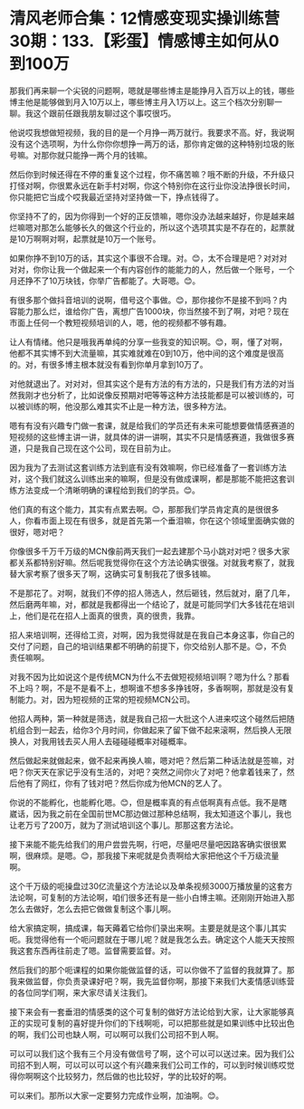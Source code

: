 # 清风老师合集：12情感变现实操训练营30期：133.【彩蛋】情感博主如何从0到100万

那我们再来聊一个尖锐的问题啊，嗯就是哪些博主是能挣月入百万以上的钱，哪些博主他是能够做到月入10万以上，哪些博主月入1万以上。这三个档次分别聊一聊。我这个跟前任跟我朋友聊过这个事哎很巧。

他说哎我想做短视频，我的目的是一个月挣一两万就行。我要求不高。好，我说啊没有这个选项啊，为什么你你你想挣一两万的话，那你肯定做的这种特别垃圾的账号嘛。对那你就只能挣一两个月的钱嘛。

然后你到时候还得在不停的重复这个过程，你不痛苦嘛？哦不断的升级，不升级只打怪对啊，你很累永远在新手村对啊，你这个特别你在这行业你没法挣很长时间，你只能把它当成个哎我最近坚持对坚持做一下，挣点钱得了。

你坚持不了的，因为你得到一个好的正反馈嘛，嗯你没办法越来越好，你是越来越烂嘛嗯对那怎么能够长久的做这个行业的，所以这个选项其实是不存在的，起票就是10万啊啊对啊，起票就是10万一个账号。

如果你挣不到10万的话，其实这个事很不合理。对。😊，太不合理是吧？对对对对对，你你让我一个做起来一个有内容创作的能能力的人，然后做一个账号，一个月还挣不了10万块钱，你举广告都能了。大哥嗯。😊。

有很多那个做抖音培训的说啊，借号这个事做。😊，那你接你不是接不到吗？内容能力那么烂，谁给你广告，离想广告1000块，你当然接不到了啊，对吧？现在市面上任何一个教短视频培训的人，嗯，他的视频都不够有趣。

让人有情绪。他只是哦我再单纯的分享一些我变的知识啊。😊，啊，懂了对啊，他都不其实博不到大流量嘛，其实难就难在0到10万，他中间的这个难度是很高的。对，有很多博主根本就没有看到你单月拿到10万了。

对他就退出了。对对对，但其实这个是有方法的有方法的，只是我们有方法的对当然我刚才也分析了，比如说像反预期对吧等等这种方法技能都是可以被训练的，可以被训练的啊，他没那么难其实不止是一种方法，很多种方法。

嗯有有没有兴趣专门做一套课，就是给我们的学员还有未来可能想要做情感赛道的短视频的这些博主讲一讲，就具体的讲一讲啊，其实不只是情感赛道，我做很多赛道，只是我自己现在这个公司，现在目前为止。

因为我为了去测试这套训练方法到底有没有效嘛啊，你已经准备了一套训练方法对，这个我们就这么训练出来的嘛啊，但是没有做成课啊，都是那能不能把这套训练方法变成一个清晰明确的课程给到我们的学员。😊。

他们真的有这个能力，其实有点累去啊。😊，那那我们学员肯定真的是很很多人，你看市面上现在有很多，就是首先第一个垂泪嘛，你在这个领域里面确实做的很好，嗯对吧？

你像很多千万千万级的MCN像前两天我们一起去建那个马小跳对对吧？很多大家都关系都特别好嘛。然后呢我觉得你在这个方法论确实很强。对就我考察了，就我替大家考察了很多天了啊，这确实可复制我花了很多钱嘛。

不是那花了。对啊，就我们不停的招人筛选人，然后砸钱，然后就对，磨了几年，然后磨两年嘛，对，都就是我都得出一个结论了，就是可能同学们大多钱花在培训上，他们是花在招人上面真的很贵，真的很贵，我靠。

招人来培训啊，还得给工资，对啊，因为我觉得就是在我自己本身这事，你自己的交付了问题，自己的培训结果都不明确的前提下，你交给别人那不是。😊，不负责任嘛啊。

对我不因为比如说这个是传统MCN为什么不去做短视频培训啊？嗯为什么？那看不上吗？啊，不是不是看不上，想啊谁不想多多挣钱呀，多香啊啊，那就是没有复制能力。对，因为短视频的正常的短视频MCN公司。

他招人两种，第一种就是筛选，就是我自己招一大批这个人进来哎这个碰然后把随机组合到一起去，给你3个月时间，你做起来了留下做不起来滚啊，然后换人无限换人，对我用钱去买人用人去碰碰碰概率对碰概率。

然后做起来就做起来，做不起来再换人嘛，嗯对吧？然后第二种话法就是签嘛，对吧？你天天在家记乎没有生活的，对吧？突然之间你火了对吧？他拿着钱来了，然后他有了网红，你有了钱对吧？然后你成为他MCN的艺人了。

你说的不能孵化，也能孵化嗯。😊，但是概率真的有点低啊真有点低。我不是瞎崴话，因为我之前在全国前世MC那边做过那种总结啊，我太知道这个事儿，我也让老万亏了200万，就为了测试培训这个事儿。那那这套方法论。

接下来能不能先给我们的用户尝尝先啊，行吧，尽量吧尽量吧因路客确实很很累啊，很麻烦。是嗯。😊，那我接下来呢就是负责啊给大家把他这个千万级流量啊。

这个千万级的呃操盘过30亿流量这个方法论以及单条视频3000万播放量的这套方法论啊，可复制的方法论啊，咱们很多还有是一些小白博主嘛。还刚刚开始进入那怎么去做好，怎么去把它做做复制这个事儿啊。

给大家搞定啊，搞成课，每天薅着它给你们录出来啊。主要是就是这个事儿其实呃。我觉得他有一个呃问题就在于哪儿呢？就是我怎么去。确定这个人能天天按照我这套东西再往前走了嗯。监督需要监督。对。

然后我们的那个呃课程的如果你能做监督的话，可以你做不了监督的我就算了。那我来做监督，你负责录课好吧？啊，我先监督你啊，那接下来我们大麦情感训练营的各位同学们啊，来大家尽请关注我们。

接下来会有一套垂泪的情感类的这个可复制的做好方法论给到大家，让大家能够真正的实现可复制的喜好提升你们的下线啊呃，可以把那些就是如果训练中比较出色的啊，我们公司也缺人啊，可以啊可以我们公司招不到人啊。

可以可以我们这个我有三个月没有做信号了啊，这个可以可以送过来。因为我们公司招不到人啊，可以可以可以这个有兴趣来我们公司工作的，可以到时候训练哎觉得你啊啊这个比较努力，然后做的也比较好，学的比较好的啊。

可以来们。那所以大家一定要努力完成作业啊，加油啊。😊。